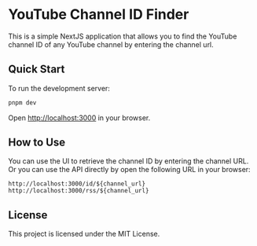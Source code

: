 # YouTube Channel ID Finder

This is a simple NextJS application that allows you to find the YouTube channel ID of any YouTube channel by entering the channel url.

## Quick Start

To run the development server:

```bash
pnpm dev
```

Open [http://localhost:3000](http://localhost:3000) in your browser.

## How to Use

You can use the UI to retrieve the channel ID by entering the channel URL. Or you can use the API directly by open the following URL in your browser:

```
http://localhost:3000/id/${channel_url}
http://localhost:3000/rss/${channel_url}
```

## License

This project is licensed under the MIT License.
